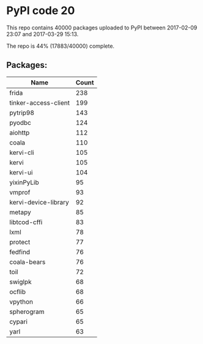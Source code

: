 # PyPI code 20

This repo contains 40000 packages uploaded to PyPI between 
2017-02-09 23:07 and 2017-03-29 15:13.

The repo is 44% (17883/40000) complete.

## Packages:

| Name  | Count |
| ----- | ----- |
| frida | 238 |
| tinker-access-client | 199 |
| pytrip98 | 143 |
| pyodbc | 124 |
| aiohttp | 112 |
| coala | 110 |
| kervi-cli | 105 |
| kervi | 105 |
| kervi-ui | 104 |
| yixinPyLib | 95 |
| vmprof | 93 |
| kervi-device-library | 92 |
| metapy | 85 |
| libtcod-cffi | 83 |
| lxml | 78 |
| protect | 77 |
| fedfind | 76 |
| coala-bears | 76 |
| toil | 72 |
| swiglpk | 68 |
| ocflib | 68 |
| vpython | 66 |
| spherogram | 65 |
| cypari | 65 |
| yarl | 63 |


